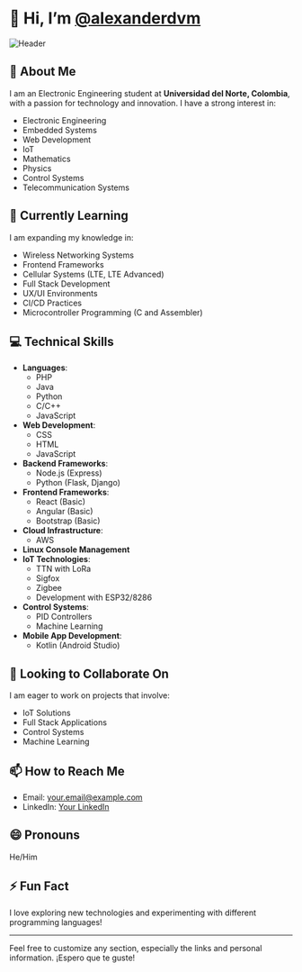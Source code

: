 # 👋 Hi, I’m [@alexanderdvm](https://github.com/alexanderdvm)

![Header](https://raw.githubusercontent.com/alexanderdvm/alexanderdvm/main/header.png) <!-- Asegúrate de que la imagen sea adecuada -->

## 👀 About Me
I am an Electronic Engineering student at **Universidad del Norte, Colombia**, with a passion for technology and innovation. I have a strong interest in:

- Electronic Engineering
- Embedded Systems
- Web Development
- IoT
- Mathematics
- Physics
- Control Systems
- Telecommunication Systems

## 🌱 Currently Learning
I am expanding my knowledge in:

- Wireless Networking Systems
- Frontend Frameworks
- Cellular Systems (LTE, LTE Advanced)
- Full Stack Development
- UX/UI Environments
- CI/CD Practices
- Microcontroller Programming (C and Assembler)

## 💻 Technical Skills
- **Languages**: 
  - PHP
  - Java
  - Python
  - C/C++
  - JavaScript
- **Web Development**: 
  - CSS
  - HTML
  - JavaScript
- **Backend Frameworks**: 
  - Node.js (Express)
  - Python (Flask, Django)
- **Frontend Frameworks**: 
  - React (Basic)
  - Angular (Basic)
  - Bootstrap (Basic)
- **Cloud Infrastructure**: 
  - AWS
- **Linux Console Management**
- **IoT Technologies**: 
  - TTN with LoRa
  - Sigfox
  - Zigbee
  - Development with ESP32/8286
- **Control Systems**: 
  - PID Controllers
  - Machine Learning
- **Mobile App Development**: 
  - Kotlin (Android Studio)

## 💞 Looking to Collaborate On
I am eager to work on projects that involve:

- IoT Solutions
- Full Stack Applications
- Control Systems
- Machine Learning

## 📫 How to Reach Me
- Email: your.email@example.com
- LinkedIn: [Your LinkedIn](https://linkedin.com/in/yourprofile)

## 😄 Pronouns
He/Him

## ⚡ Fun Fact
I love exploring new technologies and experimenting with different programming languages!

---

Feel free to customize any section, especially the links and personal information. ¡Espero que te guste!
